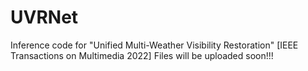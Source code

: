 # UVRNet
Inference code for "Unified Multi-Weather Visibility Restoration" [IEEE Transactions on Multimedia 2022]
Files will be uploaded soon!!!
